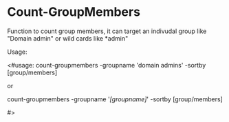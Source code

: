 # Count-GroupMembers
Function to count group members, it can target an indivudal group like "Domain admin" or wild cards like *admin"

Usage: 

<#usage:
count-groupmembers -groupname 'domain admins' -sortby [group/members]

or

count-groupmembers -groupname '*[groupname]*' -sortby [group/members]
 
#> 

